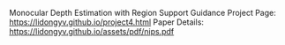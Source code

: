 Monocular Depth Estimation with Region Support Guidance
Project Page:
https://lidongyv.github.io/project4.html
Paper Details:
https://lidongyv.github.io/assets/pdf/nips.pdf
